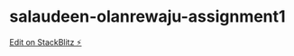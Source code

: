 # salaudeen-olanrewaju-assignment1

[Edit on StackBlitz ⚡️](https://stackblitz.com/edit/stackblitz-starters-wgnmt5)
